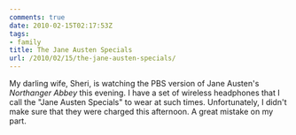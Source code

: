 ```yaml
---
comments: true
date: 2010-02-15T02:17:53Z
tags:
- family
title: The Jane Austen Specials
url: /2010/02/15/the-jane-austen-specials/
---
```


<p>My darling wife, Sheri, is watching the PBS version of Jane Austen's <em>Northanger Abbey</em> this evening. I have a set of wireless headphones that I call the "Jane Austen Specials" to wear at such times. Unfortunately, I didn't make sure that they were charged this afternoon. A great mistake on my part.</p>
